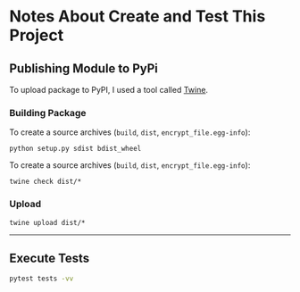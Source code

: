 # Notes About Create and Test This Project

## Publishing Module to PyPi
To upload package to PyPI, I used a tool called [Twine](https://twine.readthedocs.io/en/stable/).

### Building Package
To create a source archives (`build`, `dist`, `encrypt_file.egg-info`):
```
python setup.py sdist bdist_wheel
```

To create a source archives (`build`, `dist`, `encrypt_file.egg-info`):
```
twine check dist/*
```

### Upload
```
twine upload dist/*
```

---

## Execute Tests
```bash
pytest tests -vv
```
